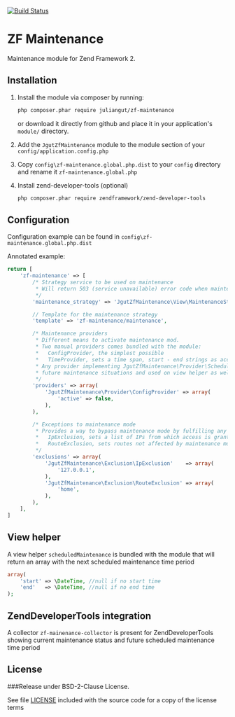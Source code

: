 [![Build Status](https://travis-ci.org/juliangut/zf-maintenance.svg?branch=master)](https://travis-ci.org/juliangut/zf-maintenance)

ZF Maintenance
==============

Maintenance module for Zend Framework 2.


Installation
------------

1. Install the module via composer by running:

    ```sh
    php composer.phar require juliangut/zf-maintenance
    ```

    or download it directly from github and place it in your application's `module/` directory.

2. Add the `JgutZfMaintenance` module to the module section of your `config/application.config.php`

3. Copy `config\zf-maintenance.global.php.dist` to your `config` directory and rename it `zf-maintenance.global.php`

4. Install zend-developer-tools (optional)

    ```sh
    php composer.phar require zendframework/zend-developer-tools
    ```


Configuration
-------------

Configuration example can be found in `config\zf-maintenance.global.php.dist`

Annotated example:
```php
return [
    'zf-maintenance' => [
        /* Strategy service to be used on maintenance
         * Will return 503 (service unavailable) error code when maintenance mode is on
         */
        'maintenance_strategy' => 'JgutZfMaintenance\View\MaintenanceStrategy',

        // Template for the maintenance strategy
        'template' => 'zf-maintenance/maintenance',

        /* Maintenance providers
         * Different means to activate maintenance mod.
         * Two manual providers comes bundled with the module:
         *   ConfigProvider, the simplest possible
         *   TimeProvider, sets a time span, start - end strings as accepted by \DateTime
         * Any provider implementing JgutZfMaintenance\Provider\ScheduledProviderInterface will be used to determine
         * future maintenance situations and used on view helper as well as in zend-developer-tools
         */
        'providers' => array(
            'JgutZfMaintenance\Provider\ConfigProvider' => array(
                'active' => false,
            ),
        ),

        /* Exceptions to maintenance mode
         * Provides a way to bypass maintenance mode by fulfilling any of the conditions provided:
         *   IpExclusion, sets a list of IPs from which access is granted
         *   RouteExclusion, sets routes not affected by maintenance mode
         */
        'exclusions' => array(
            'JgutZfMaintenance\Exclusion\IpExclusion'    => array(
                '127.0.0.1',
            ),
            'JgutZfMaintenance\Exclusion\RouteExclusion' => array(
                'home',
            ),
        ),
    ],
]
```


View helper
-----------

A view helper `scheduledMaintenance` is bundled with the module that will return an array with the next scheduled
maintenance time period

```php
array(
    'start' => \DateTime, //null if no start time
    'end'   => \DateTime, //null if no end time
);
```


ZendDeveloperTools integration
------------------------------

A collector `zf-mainenance-collector` is present for ZendDeveloperTools showing current maintenance status and future
scheduled maintenance time period


License
-------

###Release under BSD-2-Clause License.

See file [LICENSE](https://github.com/juliangut/zf-maintenance/blob/master/LICENSE) included with the source code for a copy of the license terms
